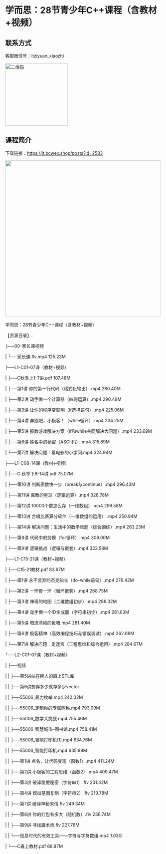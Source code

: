 # 学而思：28节青少年C++课程（含教材+视频）

## 联系方式

客服微信号：itziyuan_xiaozhi

<img src="https://ziyuanyun.oss-cn-guangzhou.aliyuncs.com/common/20240614073449/666b82192834a.jpg" width="200" height="200" alt="二维码">

## 课程简介

下载链接：https://it.bcwex.shop/posts?id=2583

<img src="https://ziyuanyun.oss-cn-guangzhou.aliyuncs.com/yun/20240515184121/66449151bcb06.jpg" width="500" alt="">

  学而思：28节青少年C++课程（含教材+视频）



 【资源目录】:

 ├──00-家长课视频

 | └──家长课.flv.mp4 125.23M

 ├──L1-C01-07课（教材+视频）

 | ├──C秋季上1-7讲.pdf 107.48M

 | ├──第1讲 你的第一行代码（格式化输出）.mp4 280.40M

 | ├──第2讲 动手做一个计算器（四则运算）.mp4 290.49M

 | ├──第3讲 让你的程序变聪明（if选择语句）.mp4 225.06M

 | ├──第4讲 奔跑吧，小极客！（while循环）.mp4 234.25M

 | ├──第5讲 报数游戏解决方案（if和while共同解决大问题）.mp4 233.69M

 | ├──第6讲 姓名中的秘密（ASCII码）.mp4 315.89M

 | └──第7讲 解决问题：看电影的小学问.mp4 324.94M

 ├──L1-C08-14课（教材+视频）

 | ├──C.秋季下8-14讲.pdf 75.07M

 | ├──第10讲 判断质数快一步（break与continue）.mp4 296.43M

 | ├──第11讲 离散的星球（逻辑运算）.mp4 328.78M

 | ├──第12讲 10000个数怎么存（一维数组）.mp4 299.58M

 | ├──第13讲 合唱比赛算分软件（一维数组的运用） .mp4 250.94M

 | ├──第14讲 解决问题：生活中的数学难题（综合训练）.mp4 263.23M

 | ├──第8讲 代码中的劳模（for循环）.mp4 308.00M

 | └──第9讲 逻辑挑战（逻辑与嵌套）.mp4 323.58M

 ├──L1-C15-21课（教材+视频）

 | ├──C15-21教材.pdf 83.67M

 | ├──第1讲 永不言弃的杰克船长（do-while语句）.mp4 276.42M

 | ├──第2讲 一环套一环（循环嵌套）.mp4 268.75M

 | ├──第3讲 神奇的地图（二维数组初步）.mp4 288.32M

 | ├──第4讲 动手做一个ID生成器（字符串初步）.mp4 281.63M

 | ├──第5讲 暗流涌动的鱼塘.mp4 281.40M

 | ├──第6讲 极客精神（高效编程技巧与错误调试）.mp4 262.69M

 | └──第7讲 解决问题：走迷宫（工程思维和综合运用）.mp4 284.67M

 └──L2-C01-07课（教材+视频）

 | ├──视频

 | | ├──第5讲站在巨人的肩上STL库

 | | ├──第6讲想存多少就存多少vector

 | | ├──55006_暴力枚举.mp4 242.02M

 | | ├──55006_定制你的专属昵称.mp4 793.09M

 | | ├──55006_数学大挑战.mp4 755.46M

 | | ├──55006_智慧城市–图书馆.mp4 758.41M

 | | ├──55006_智能打印机(1).mp4 634.76M

 | | ├──55006_智能打印机.mp4 635.98M

 | | ├──第1讲 点名，让代码变短（函数1）.mp4 411.24M

 | | ├──第2讲 小极客的工程思维（函数2）.mp4 409.47M

 | | ├──第3讲 破译凯撒秘密（字符串1）.flv 231.42M

 | | ├──第4讲 模拟基因复制（字符串2）.flv 219.78M

 | | ├──第7讲 破译神秘来信.flv 249.34M

 | | ├──第8讲 你的红包有多大（随机数）.flv 236.74M

 | | ├──第9讲 寻找魔术师.flv 227.76M

 | | └──信息时代的有效工具——字符与字符数组.mp4 1.03G

 | └──C春上教材.pdf 68.87M

  